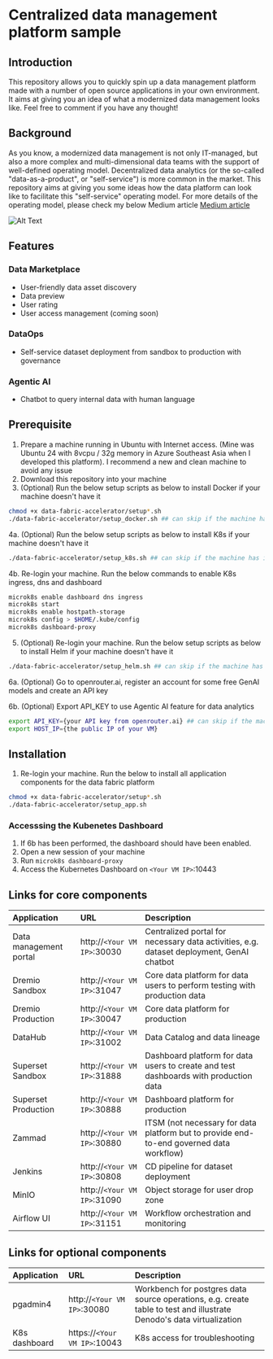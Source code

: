 # Centralized data management platform sample

## Introduction
This repository allows you to quickly spin up a data management platform made with a number of open source applications in your own environment. It aims at giving you an idea of what a modernized data management looks like. Feel free to comment if you have any thought!

## Background
As you know, a modernized data management is not only IT-managed, but also a more complex and multi-dimensional data teams with the support of well-defined operating model. Decentralized data analytics (or the so-called "data-as-a-product", or "self-service") is more common in the market. This repository aims at giving you some ideas how the data platform can look like to facilitate this "self-service" operating model. For more details of the operating model, please check my below Medium article
[Medium article](https://medium.com/data-openness-community/4-actions-to-shorten-data-engineering-delivery-time-922dbab862f2)

![Alt Text](https://miro.medium.com/v2/resize:fit:1100/format:webp/1*kylvy2d5e_G5kxoAGUnqqA.gif)

## Features

### Data Marketplace ###
- User-friendly data asset discovery
- Data preview
- User rating
- User access management (coming soon)
### DataOps ###
- Self-service dataset deployment from sandbox to production with governance
### Agentic AI ###
- Chatbot to query internal data with human language

## Prerequisite
1. Prepare a machine running in Ubuntu with Internet access. (Mine was Ubuntu 24 with 8vcpu / 32g memory in Azure Southeast Asia when I developed this platform). I recommend a new and clean machine to avoid any issue
2. Download this repository into your machine
3. (Optional) Run the below setup scripts as below to install Docker if your machine doesn't have it
```bash
chmod +x data-fabric-accelerator/setup*.sh
./data-fabric-accelerator/setup_docker.sh ## can skip if the machine has installed docker
```
4a. (Optional) Run the below setup scripts as below to install K8s if your machine doesn't have it
```bash
./data-fabric-accelerator/setup_k8s.sh ## can skip if the machine has installed K8s
```
4b. Re-login your machine. Run the below commands to enable K8s ingress, dns and dashboard
```bash
microk8s enable dashboard dns ingress
microk8s start
microk8s enable hostpath-storage
microk8s config > $HOME/.kube/config
microk8s dashboard-proxy
```

5. (Optional) Re-login your machine. Run the below setup scripts as below to install Helm if your machine doesn't have it
```bash
./data-fabric-accelerator/setup_helm.sh ## can skip if the machine has installed Helm
```

6a. (Optional) Go to openrouter.ai, register an account for some free GenAI models and create an API key

6b. (Optional) Export API_KEY to use Agentic AI feature for data analytics
```bash
export API_KEY={your API key from openrouter.ai} ## can skip if the machine has installed Helm
export HOST_IP={the public IP of your VM}
```

## Installation
1. Re-login your machine. Run the below to install all application components for the data fabric platform
```bash
chmod +x data-fabric-accelerator/setup*.sh
./data-fabric-accelerator/setup_app.sh
```

### Accesssing the Kubenetes Dashboard
1. If 6b has been performed, the dashboard should have been enabled.
2. Open a new session of your machine
3. Run `microk8s dashboard-proxy`
4. Access the Kubernetes Dashboard on `<Your VM IP>`:10443




## Links for core components

| Application | URL    | Description |
| :-------- | :------- | :------- |
| Data management portal | http://`<Your VM IP>`:30030 | Centralized portal for necessary data activities, e.g. dataset deployment, GenAI chatbot |
| Dremio Sandbox | http://`<Your VM IP>`:31047 | Core data platform for data users to perform testing with production data|
| Dremio Production | http://`<Your VM IP>`:30047 | Core data platform for production |
| DataHub | http://`<Your VM IP>`:31002  | Data Catalog and data lineage |
| Superset Sandbox | http://`<Your VM IP>`:31888  | Dashboard platform for data users to create and test dashboards with production data |
| Superset Production | http://`<Your VM IP>`:30888  | Dashboard platform for production |
| Zammad | http://`<Your VM IP>`:30880  | ITSM (not necessary for data platform but to provide end-to-end governed data workflow) |
| Jenkins | http://`<Your VM IP>`:30808  | CD pipeline for dataset deployment |
| MinIO | http://`<Your VM IP>`:31090  | Object storage for user drop zone |
| Airflow UI | http://`<Your VM IP>`:31151 | Workflow orchestration and monitoring |


## Links for optional components
| Application | URL    | Description |
| :-------- | :------- | :------- |
| pgadmin4 | http://`<Your VM IP>`:30080 | Workbench for postgres data source operations, e.g. create table to test and illustrate Denodo's data virtualization |
| K8s dashboard | https://`<Your VM IP>`:10043 | K8s access for troubleshooting |

